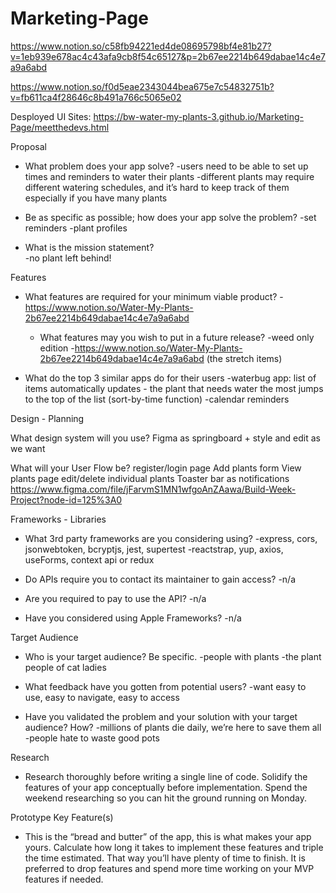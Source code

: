 # Marketing-Page

https://www.notion.so/c58fb94221ed4de08695798bf4e81b27?v=1eb939e678ac4c43afa9cb8f54c65127&p=2b67ee2214b649dabae14c4e7a9a6abd

https://www.notion.so/f0d5eae2343044bea675e7c54832751b?v=fb611ca4f28646c8b491a766c5065e02   


Desployed UI Sites: https://bw-water-my-plants-3.github.io/Marketing-Page/meetthedevs.html

Proposal

- What problem does your app solve?
-users need to be able to set up times and reminders to water their plants
-different plants may require different watering schedules, and it’s hard to keep track of them especially if you have many plants

- Be as specific as possible; how does your app solve the problem? 
-set reminders
-plant profiles

- What is the mission statement?  
-no plant left behind!

Features

- What features are required for your minimum viable product?
-https://www.notion.so/Water-My-Plants-2b67ee2214b649dabae14c4e7a9a6abd

     - What features may you wish to put in a future release?
-weed only edition
-https://www.notion.so/Water-My-Plants-2b67ee2214b649dabae14c4e7a9a6abd (the stretch items)

- What do the top 3 similar apps do for their users
-waterbug app: list of items automatically updates - the plant that needs water the most jumps to the top of the list (sort-by-time function)
-calendar reminders



Design - Planning


What design system will you use?
Figma as springboard + style and edit as we want

What will your User Flow be?
register/login page
Add plants form
View plants page
edit/delete individual plants
Toaster bar as notifications
https://www.figma.com/file/jFarvmS1MN1wfgoAnZAawa/Build-Week-Project?node-id=125%3A0


Frameworks - Libraries

- What 3rd party frameworks are you considering using? 
-express, cors, jsonwebtoken, bcryptjs, jest, supertest
-reactstrap, yup, axios, useForms, context api or redux

- Do APIs require you to contact its maintainer to gain access? 
-n/a

- Are you required to pay to use the API? 
-n/a

- Have you considered using Apple Frameworks?
-n/a




Target Audience

- Who is your target audience? Be specific. 
-people with plants
-the plant people of cat ladies

- What feedback have you gotten from potential users?
-want easy to use, easy to navigate, easy to access

- Have you validated the problem and your solution with your target audience? How?
-millions of plants die daily, we’re here to save them all
-people hate to waste good pots
	

Research

- Research thoroughly before writing a single line of code. Solidify the features of your app conceptually before implementation. Spend the weekend researching so you can hit the ground running on Monday.

Prototype Key Feature(s)

- This is the “bread and butter” of the app, this is what makes your app yours. Calculate how long it takes to implement these features and triple the time estimated. That way you’ll have plenty of time to finish. It is preferred to drop features and spend more time working on your MVP features if needed.


